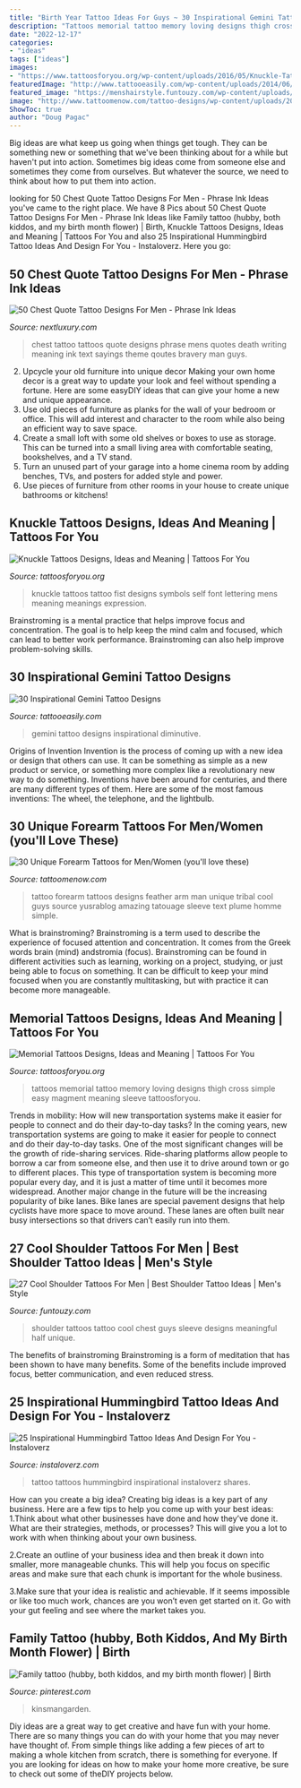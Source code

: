 ```yaml
---
title: "Birth Year Tattoo Ideas For Guys ~ 30 Inspirational Gemini Tattoo Designs"
description: "Tattoos memorial tattoo memory loving designs thigh cross simple easy magment meaning sleeve tattoosforyou"
date: "2022-12-17"
categories:
- "ideas"
tags: ["ideas"]
images:
- "https://www.tattoosforyou.org/wp-content/uploads/2016/05/Knuckle-Tattoos-for-Men.jpg"
featuredImage: "http://www.tattooeasily.com/wp-content/uploads/2014/06/Small-Gemini-Tattoo-for-Women-on-Back.jpg"
featured_image: "https://menshairstyle.funtouzy.com/wp-content/uploads/2019/10/ia_800000070.jpg"
image: "http://www.tattoomenow.com/tattoo-designs/wp-content/uploads/2012/09/tumblr_m9qvao8LY51rxyrego1_500.jpg"
ShowToc: true
author: "Doug Pagac"
---
```



Big ideas are what keep us going when things get tough. They can be something new or something that we've been thinking about for a while but haven't put into action. Sometimes big ideas come from someone else and sometimes they come from ourselves. But whatever the source, we need to think about how to put them into action.

	

		
looking for 50 Chest Quote Tattoo Designs For Men - Phrase Ink Ideas you've came to the right place. We have 8 Pics about 50 Chest Quote Tattoo Designs For Men - Phrase Ink Ideas like Family tattoo (hubby, both kiddos, and my birth month flower) | Birth, Knuckle Tattoos Designs, Ideas and Meaning | Tattoos For You and also 25 Inspirational Hummingbird Tattoo Ideas And Design For You - Instaloverz. Here you go:
		
    
## 50 Chest Quote Tattoo Designs For Men - Phrase Ink Ideas

<img loading=lazy src="http://nextluxury.com/wp-content/uploads/death-smilies-at-everyone-mens-chest-quote-tattoo-with-bravery-theme.jpg" onerror="this.onerror=null;this.src='https://tse4.mm.bing.net/th?id=OIP.bNRGkrj0bOlx1Gu_bE7i0QHaHa&amp;pid=15.1';" alt="50 Chest Quote Tattoo Designs For Men - Phrase Ink Ideas">

_Source: nextluxury.com_

>chest tattoo tattoos quote designs phrase mens quotes death writing meaning ink text sayings theme qoutes bravery man guys. 

	

2. Upcycle your old furniture into unique decor
Making your own home decor is a great way to update your look and feel without spending a fortune. Here are some easyDIY ideas that can give your home a new and unique appearance. 
1. Use old pieces of furniture as planks for the wall of your bedroom or office. This will add interest and character to the room while also being an efficient way to save space.
2. Create a small loft with some old shelves or boxes to use as storage. This can be turned into a small living area with comfortable seating, bookshelves, and a TV stand.
3. Turn an unused part of your garage into a home cinema room by adding benches, TVs, and posters for added style and power.
4. Use pieces of furniture from other rooms in your house to create unique bathrooms or kitchens!

    
## Knuckle Tattoos Designs, Ideas And Meaning | Tattoos For You

<img loading=lazy src="https://www.tattoosforyou.org/wp-content/uploads/2016/05/Knuckle-Tattoos-for-Men.jpg" onerror="this.onerror=null;this.src='https://tse3.mm.bing.net/th?id=OIP.LwujZt9N4BleEQMbpagsBAHaHa&amp;pid=15.1';" alt="Knuckle Tattoos Designs, Ideas and Meaning | Tattoos For You">

_Source: tattoosforyou.org_

>knuckle tattoos tattoo fist designs symbols self font lettering mens meaning meanings expression. 

	

Brainstroming is a mental practice that helps improve focus and concentration. The goal is to help keep the mind calm and focused, which can lead to better work performance. Brainstroming can also help improve problem-solving skills.

    
## 30 Inspirational Gemini Tattoo Designs

<img loading=lazy src="http://www.tattooeasily.com/wp-content/uploads/2014/06/Small-Gemini-Tattoo-for-Women-on-Back.jpg" onerror="this.onerror=null;this.src='https://tse1.mm.bing.net/th?id=OIP.SYB-D8IWL-8ZbpsOzXFbOQHaLC&amp;pid=15.1';" alt="30 Inspirational Gemini Tattoo Designs">

_Source: tattooeasily.com_

>gemini tattoo designs inspirational diminutive. 

	

Origins of Invention
Invention is the process of coming up with a new idea or design that others can use. It can be something as simple as a new product or service, or something more complex like a revolutionary new way to do something. Inventions have been around for centuries, and there are many different types of them. Here are some of the most famous inventions: The wheel, the telephone, and the lightbulb.

    
## 30 Unique Forearm Tattoos For Men/Women (you&#039;ll Love These)

<img loading=lazy src="http://www.tattoomenow.com/tattoo-designs/wp-content/uploads/2012/09/tumblr_m9qvao8LY51rxyrego1_500.jpg" onerror="this.onerror=null;this.src='https://tse3.mm.bing.net/th?id=OIP.mFTpmWOnjk8iK_YW4GmqtQHaJ4&amp;pid=15.1';" alt="30 Unique Forearm Tattoos for Men/Women (you&#039;ll love these)">

_Source: tattoomenow.com_

>tattoo forearm tattoos designs feather arm man unique tribal cool guys source yusrablog amazing tatouage sleeve text plume homme simple. 

	

What is brainstroming?
Brainstroming is a term used to describe the experience of focused attention and concentration. It comes from the Greek words brain (mind) andstromia (focus). Brainstroming can be found in different activities such as learning, working on a project, studying, or just being able to focus on something. It can be difficult to keep your mind focused when you are constantly multitasking, but with practice it can become more manageable.

    
## Memorial Tattoos Designs, Ideas And Meaning | Tattoos For You

<img loading=lazy src="http://www.tattoosforyou.org/wp-content/uploads/2013/09/Loving-Memory-Tattoos.jpg" onerror="this.onerror=null;this.src='https://tse3.mm.bing.net/th?id=OIP.sDyZq0Dw7mqZggvkAurGLQHaMZ&amp;pid=15.1';" alt="Memorial Tattoos Designs, Ideas and Meaning | Tattoos For You">

_Source: tattoosforyou.org_

>tattoos memorial tattoo memory loving designs thigh cross simple easy magment meaning sleeve tattoosforyou. 

	

Trends in mobility: How will new transportation systems make it easier for people to connect and do their day-to-day tasks?
In the coming years, new transportation systems are going to make it easier for people to connect and do their day-to-day tasks. One of the most significant changes will be the growth of ride-sharing services. Ride-sharing platforms allow people to borrow a car from someone else, and then use it to drive around town or go to different places. This type of transportation system is becoming more popular every day, and it is just a matter of time until it becomes more widespread.
Another major change in the future will be the increasing popularity of bike lanes. Bike lanes are special pavement designs that help cyclists have more space to move around. These lanes are often built near busy intersections so that drivers can’t easily run into them.

    
## 27 Cool Shoulder Tattoos For Men | Best Shoulder Tattoo Ideas | Men&#039;s Style

<img loading=lazy src="https://menshairstyle.funtouzy.com/wp-content/uploads/2019/10/ia_800000070.jpg" onerror="this.onerror=null;this.src='https://tse4.mm.bing.net/th?id=OIP.PA4aQYriFC36CCXdl_ZCdQHaHa&amp;pid=15.1';" alt="27 Cool Shoulder Tattoos For Men | Best Shoulder Tattoo Ideas | Men&#039;s Style">

_Source: funtouzy.com_

>shoulder tattoos tattoo cool chest guys sleeve designs meaningful half unique. 

	

The benefits of brainstroming
Brainstroming is a form of meditation that has been shown to have many benefits. Some of the benefits include improved focus, better communication, and even reduced stress.

    
## 25 Inspirational Hummingbird Tattoo Ideas And Design For You - Instaloverz

<img loading=lazy src="http://www.instaloverz.com/wp-content/uploads/2017/11/17-Hummingbirds-Tattoos-Ideas.jpg" onerror="this.onerror=null;this.src='https://tse3.mm.bing.net/th?id=OIP.wxCbB8ai5tMl9kRinorA_gHaJ4&amp;pid=15.1';" alt="25 Inspirational Hummingbird Tattoo Ideas And Design For You - Instaloverz">

_Source: instaloverz.com_

>tattoo tattoos hummingbird inspirational instaloverz shares. 

	

How can you create a big idea?
Creating big ideas is a key part of any business. Here are a few tips to help you come up with your best ideas:
1.Think about what other businesses have done and how they’ve done it. What are their strategies, methods, or processes? This will give you a lot to work with when thinking about your own business.

2.Create an outline of your business idea and then break it down into smaller, more manageable chunks. This will help you focus on specific areas and make sure that each chunk is important for the whole business.

3.Make sure that your idea is realistic and achievable. If it seems impossible or like too much work, chances are you won’t even get started on it. Go with your gut feeling and see where the market takes you.


    
## Family Tattoo (hubby, Both Kiddos, And My Birth Month Flower) | Birth

<img loading=lazy src="https://i.pinimg.com/736x/65/d9/55/65d955c4c98eb908315cef3ba1f4202f.jpg" onerror="this.onerror=null;this.src='https://tse1.mm.bing.net/th?id=OIP.I_0H470R4QtxHMvcDuEDJAHaJ6&amp;pid=15.1';" alt="Family tattoo (hubby, both kiddos, and my birth month flower) | Birth">

_Source: pinterest.com_

>kinsmangarden. 

	

Diy ideas are a great way to get creative and have fun with your home. There are so many things you can do with your home that you may never have thought of. From simple things like adding a few pieces of art to making a whole kitchen from scratch, there is something for everyone. If you are looking for ideas on how to make your home more creative, be sure to check out some of theDIY projects below.

